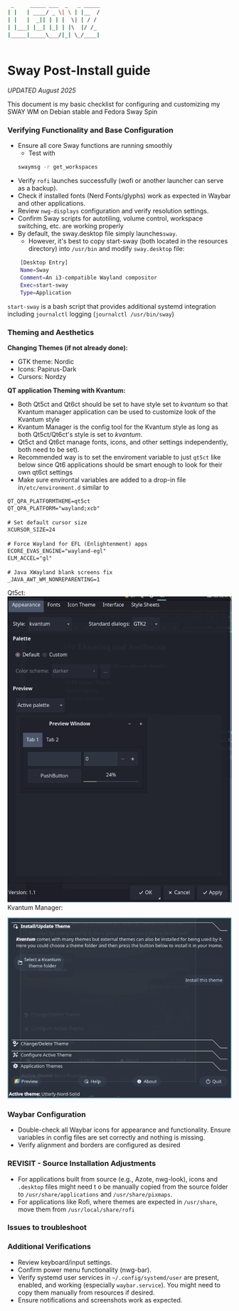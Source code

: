 ```bash
 _     _____ ___  _   _ _____
| |   | ____/ _ \| \ | |__  /
| |   |  _|| | | |  \| | / / 
| |___| |__| |_| | |\  |/ /_ 
|_____|_____\___/|_| \_/____|
                             
```                                                    

# Sway Post-Install guide

_UPDATED August 2025_

This document is my basic checklist for configuring and customizing my SWAY WM on Debian stable and Fedora Sway Spin

### Verifying Functionality and Base Configuration

* Ensure all core Sway functions are running smoothly
	- Test with 
	```bash 
	swaymsg -r get_workspaces
* Verify `rofi` launches successfully (wofi or another launcher can serve as a backup).
* Check if installed fonts (Nerd Fonts/glyphs) work as expected in Waybar and other applications.
* Review `nwg-displays` configuration and verify resolution settings.
* Confirm Sway scripts for autotiling, volume control, workspace switching, etc. are working properly
* By default, the sway.desktop file simply launches`sway`. 
	- However, it's best to copy start-sway (both located in the resources directory) into `/usr/bin` and modify `sway.desktop` file:
```bash
	[Desktop Entry]
	Name=Sway
	Comment=An i3-compatible Wayland compositor
	Exec=start-sway
	Type=Application
```
`start-sway` is a bash script that provides additional systemd integration including `journalctl` logging (`journalctl /usr/bin/sway`)	

### Theming and Aesthetics

**Changing Themes (if not already done):**

* GTK theme: Nordic
* Icons: Papirus-Dark
* Cursors: Nordzy

**QT application Theming with Kvantum:**

* Both Qt5ct and Qt6ct should be set to have style set to _kvantum_ so that Kvantum manager application can be used to customize look of the Kvantum style
* Kvantum Manager is the config tool for the Kvantum style as long as both Qt5ct/Qt6ct's style is set to _kvantum_.
* Qt5ct and Qt6ct manage fonts, icons, and other settings independently, both need to be set).
* Recommended way is to set the enviroment variable to just `qt5ct` like below since Qt6 applications should be smart enough to look for their own qt6ct settings
* Make sure environtal variables are added to a drop-in file in`/etc/environment.d` similar to 

```
QT_QPA_PLATFORMTHEME=qt5ct
QT_QPA_PLATFORM="wayland;xcb"

# Set default cursor size
XCURSOR_SIZE=24

# Force Wayland for EFL (Enlightenment) apps
ECORE_EVAS_ENGINE="wayland-egl"
ELM_ACCEL="gl"

# Java XWayland blank screens fix
_JAVA_AWT_WM_NONREPARENTING=1

```

Qt5ct:
![qt5ct.png](./assets/qt5ct.png)
Kvantum Manager:

![kvantum.png](./assets/kvantum.png)
### Waybar Configuration

* Double-check all Waybar icons for appearance and functionality. Ensure variables in config files are set correctly and nothing is missing.
* Verify alignment and borders are configured as desired

### REVISIT - Source Installation Adjustments

* For applications built from source (e.g., Azote, nwg-look), icons and `.desktop` files might need t o be manually copied from the source folder to `/usr/share/applications` and `/usr/share/pixmaps`.
* For applications like Rofi, where themes are expected in `/usr/share`, move them from `/usr/local/share/rofi`

### Issues to troubleshoot

### Additional Verifications
* Review keyboard/input settings.
* Confirm power menu functionality (nwg-bar).
* Verify systemd user services in `~/.config/systemd/user` are present, enabled, and working (especially `waybar.service`). You might need to copy them manually from resources if desired.
* Ensure notifications and screenshots work as expected.
